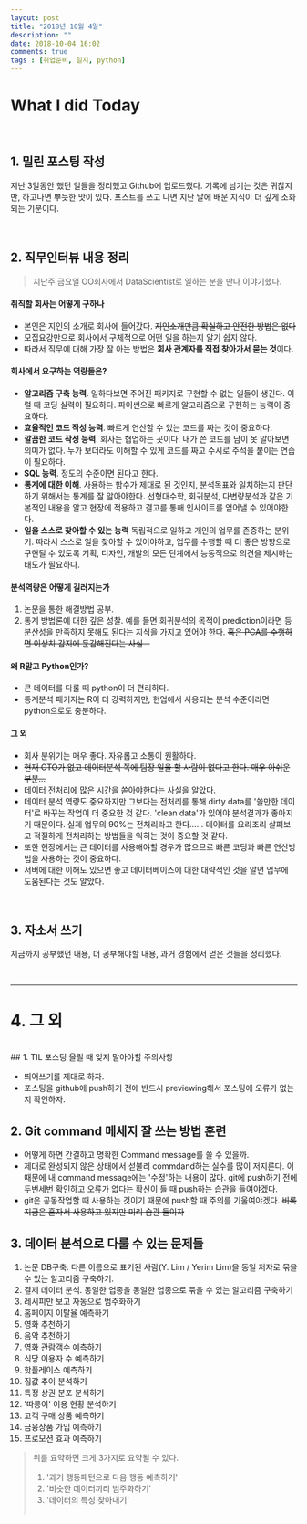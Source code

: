 ```yaml
---
layout: post
title: "2018년 10월 4일"
description: ""
date: 2018-10-04 16:02  
comments: true
tags : [취업준비, 일지, python]
---
```



# What I did Today

<br> 

## 1. 밀린 포스팅 작성
지난 3일동안 했던 일들을 정리했고 Github에 업로드했다. 기록에 남기는 것은 귀찮지만, 하고나면 뿌듯한 맛이 있다. 포스트를 쓰고 나면 지난 날에 배운 지식이 더 깊게 소화되는 기분이다. 

<br>

## 2. 직무인터뷰 내용 정리 

> 지난주 금요일 OO회사에서 DataScientist로 일하는 분을 만나 이야기했다. 

#### 취직할 회사는 어떻게 구하나

- 본인은 지인의 소개로 회사에 들어갔다. ~~지인소개만큼 확실하고 안전한 방법은 없다~~  
- 모집요강만으로 회사에서 구체적으로 어떤 일을 하는지 알기 쉽지 않다. 
- 따라서 직무에 대해 가장 잘 아는 방법은 **회사 관계자를 직접 찾아가서 묻는 것**이다. 

#### 회사에서 요구하는 역량들은?

- **알고리즘 구축 능력**. 일하다보면 주어진 패키지로 구현할 수 없는 일들이 생긴다. 이럴 때 코딩 실력이 필요하다. 파이썬으로 빠르게 알고리즘으로 구현하는 능력이 중요하다. 
- **효율적인 코드 작성 능력**. 빠르게 연산할 수 있는 코드를 짜는 것이 중요하다. 
- **깔끔한 코드 작성 능력**. 회사는 협업하는 곳이다. 내가 쓴 코드를 남이 못 알아보면 의미가 없다. 누가 보더라도 이해할 수 있게 코드를 짜고 수시로 주석을 붙이는 연습이 필요하다. 
- **SQL 능력**. 정도의 수준이면 된다고 한다. 
- **통계에 대한 이해**. 사용하는 함수가 제대로 된 것인지, 분석목표와 일치하는지 판단하기 위해서는 통계를 잘 알아야한다. 선형대수학, 회귀분석, 다변량분석과 같은 기본적인 내용을 알고 현장에 적용하고 결고를 통해 인사이트를 얻어낼 수 있어야한다. 
- **일을 스스로 찾아할 수 있는 능력** 독립적으로 일하고 개인의 업무를 존중하는 분위기. 따라서 스스로 일을 찾아할 수 있어야하고, 업무를 수행할 때 더 좋은 방향으로 구현될 수 있도록 기획, 디자인, 개발의 모든 단계에서 능동적으로 의견을 제시하는 태도가 필요하다. 

#### 분석역량은 어떻게 길러지는가

1. 논문을 통한 해결방법 공부. 
2. 통계 방법론에 대한 깊은 성찰. 예를 들면 회귀분석의 목적이 prediction이라면 등분산성을 만족하지 못해도 된다는 지식을 가지고 있어야 한다. ~~혹은 PCA를 수행하면 이상치 감지에 둔감해진다는 사실...~~


#### 왜 R말고 Python인가?

- 큰 데이터를 다룰 때 python이 더 편리하다. 
- 통계분석 패키지는 R이 더 강력하지만, 현업에서 사용되는 분석 수준이라면 python으로도 충분하다. 

#### 그 외

- 회사 분위기는 매우 좋다. 자유롭고 소통이 원활하다. 
- ~~현재 CTO가 없고 데이터분석 쪽에 팀장 일을 할 사람이 없다고 한다. 매우 아쉬운 부분...~~ 
- 데이터 전처리에 많은 시간을 쏟아야한다는 사실을 알았다. 
- 데이터 분석 역량도 중요하지만 그보다는 전처리를 통해 dirty data를 '쓸만한 데이터'로 바꾸는 작업이 더 중요한 것 같다. 'clean data'가 있어야 분석결과가 좋아지기 때문이다. 실제 업무의 90%는 전처리라고 한다...... 데이터를 요리조리 살펴보고 적절하게 전처리하는 방법들을 익히는 것이 중요할 것 같다. 
- 또한 현장에서는 큰 데이터를 사용해야할 경우가 많으므로 빠른 코딩과 빠른 연산방법을 사용하는 것이 중요하다. 
- 서버에 대한 이해도 있으면 좋고 데이터베이스에 대한 대략적인 것을 알면 업무에 도움된다는 것도 알았다. 

<br>

## 3. 자소서 쓰기
지금까지 공부했던 내용, 더 공부해야할 내용, 과거 경험에서 얻은 것들을 정리했다. 


<br>

---

# 4. 그 외 
<br>
## 1. TIL 포스팅 올릴 때 잊지 말아야할 주의사항

- 띄어쓰기를 제대로 하자. 
- 포스팅을 github에 push하기 전에 반드시 previewing해서 포스팅에 오류가 없는지 확인하자. 

## 2. Git command 메세지 잘 쓰는 방법 훈련
 
- 어떻게 하면 간결하고 명확한 Command message를 쓸 수 있을까. 
- 제대로 완성되지 않은 상태에서 섣불리 commdand하는 실수를 많이 저지른다. 이 때문에 내 command message에는 '수정'하는 내용이 많다. git에 push하기 전에 두번세번 확인하고 오류가 없다는 확신이 들 때 push하는 습관을 들여야겠다. 
- git은 공동작업할 때 사용하는 것이기 때문에 push할 때 주의를 기울여야겠다. ~~비록 지금은 혼자서 사용하고 있지만 미리 습관 들이자~~ 


## 3. 데이터 분석으로 다룰 수 있는 문제들 
1. 논문 DB구축. 다른 이름으로 표기된 사람(Y. Lim / Yerim Lim)을 동일 저자로 묶을 수 있는 알고리즘 구축하기. 
2. 결제 데이터 분석. 동일한 업종을 동일한 업종으로 묶을 수 있는 알고리즘 구축하기 
3. 레시피만 보고 자동으로 범주화하기
3. 홈페이지 이탈율 예측하기
4. 영화 추천하기
5. 음악 추천하기
5. 영화 관람객수 예측하기
6. 식당 이용자 수 예측하기
7. 핫플레이스 예측하기
8. 집값 추이 분석하기 
9. 특정 상권 분포 분석하기
8. '따릉이' 이용 현황 분석하기
9. 고객 구매 상품 예측하기
10. 금융상품 가입 예측하기
11. 프로모션 효과 예측하기


> 위를 요약하면 크게 3가지로 요약될 수 있다. <br>
> 1. '과거 행동패턴으로 다음 행동 예측하기' <br>
> 2. '비슷한 데이터끼리 범주화하기' <br>
> 3. '데이터의 특성 찾아내기' <br><br>



